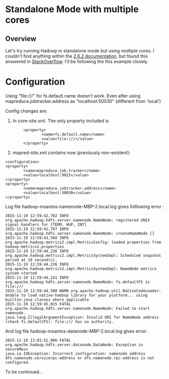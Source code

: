 # Standalone Mode with multiple cores

## Overview

Let's try running Hadoop in standalone mode but using multiple cores.
I couldn't find anything within the [2.6.2 documentation](file:///Users/msantos/System/HADOOP/hadoop-2.6.2/share/doc/hadoop/hadoop-project-dist/hadoop-common/SingleCluster.html), but found this answered in [StackOverflow](http://stackoverflow.com/questions/3546025/is-it-possible-to-run-hadoop-in-pseudo-distributed-operation-without-hdfs).
I'll be following the this example closely.

# Configuration

Using "file:///" for fs.default.name doesn't work. Even after using mapreduce.jobtracker.address as "localhost:50030" (different from 'local')

Config changes are:
1. In core-site.xml. The only property included is
```
        <property>
                <name>fs.default.name</name>
                <value>file:///</value>
        </property>
```
2. mapred-site.xml contains now (previously non-existent):
```
<configuration>
<property>
        <name>mapreduce.job.tracker</name>
        <value>localhost:9021</value>
</property>
<property>
        <name>mapreduce.jobtracker.address</name>
        <value>localhost:50030</value>
</property>
```
Log file hadoop-msantos-namenode-MBP-2.local.log gives folllowing error :
```
2015-11-19 12:59:42,782 INFO org.apache.hadoop.hdfs.server.namenode.NameNode: registered UNIX signal handlers for [TERM, HUP, INT]
2015-11-19 12:59:42,787 INFO org.apache.hadoop.hdfs.server.namenode.NameNode: createNameNode []
2015-11-19 12:59:43,560 INFO org.apache.hadoop.metrics2.impl.MetricsConfig: loaded properties from hadoop-metrics2.properties
2015-11-19 12:59:44,226 INFO org.apache.hadoop.metrics2.impl.MetricsSystemImpl: Scheduled snapshot period at 10 second(s).
2015-11-19 12:59:44,226 INFO org.apache.hadoop.metrics2.impl.MetricsSystemImpl: NameNode metrics system started
2015-11-19 12:59:44,241 INFO org.apache.hadoop.hdfs.server.namenode.NameNode: fs.defaultFS is file:///
2015-11-19 12:59:44,580 WARN org.apache.hadoop.util.NativeCodeLoader: Unable to load native-hadoop library for your platform... using builtin-java classes where applicable
2015-11-19 12:59:45,015 FATAL org.apache.hadoop.hdfs.server.namenode.NameNode: Failed to start namenode.
java.lang.IllegalArgumentException: Invalid URI for NameNode address (check fs.defaultFS): file:/// has no authority.
```

And log file hadoop-msantos-datanode-MBP-2.local.log gives error:
```
2015-11-19 13:01:51,906 FATAL org.apache.hadoop.hdfs.server.datanode.DataNode: Exception in secureMain
java.io.IOException: Incorrect configuration: namenode address dfs.namenode.servicerpc-address or dfs.namenode.rpc-address is not configured.
```

To be continued...
